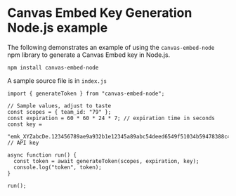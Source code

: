 # Canvas Embed Key Generation Node.js example

The following demonstrates an example of using the `canvas-embed-node` npm library to generate a Canvas Embed key in Node.js.

```
npm install canvas-embed-node
```

A sample source file is in `index.js`

```
import { generateToken } from "canvas-embed-node";

// Sample values, adjust to taste
const scopes = { team_id: "79" };
const expiration = 60 * 60 * 24 * 7; // expiration time in seconds
const key =
  "emk_XYZabcDe.123456789ae9a932b1e12345a89abc54deed6549f51034b59478388c45c9e123"; // API key

async function run() {
  const token = await generateToken(scopes, expiration, key);
  console.log("token", token);
}

run();

```